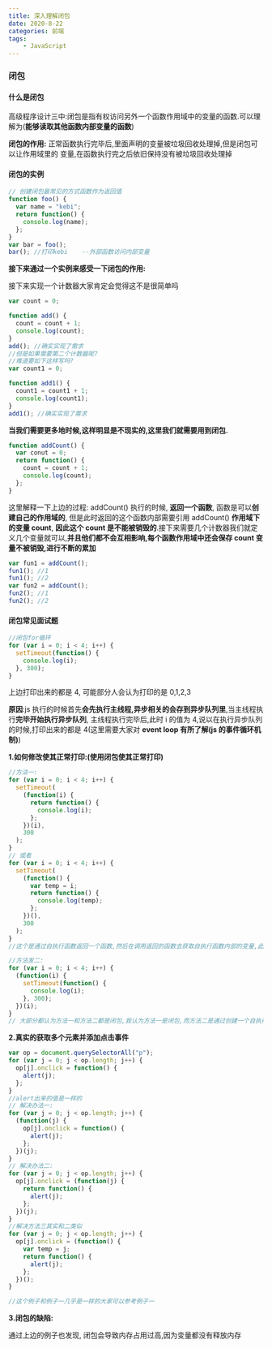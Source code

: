 ```yaml
---
title: 深入理解闭包
date: 2020-8-22
categories: 前端
tags:
    - JavaScript
---
```


### 闭包

#### 什么是闭包

高级程序设计三中:闭包是指有权访问另外一个函数作用域中的变量的函数.可以理解为(**能够读取其他函数内部变量的函数**)

**闭包的作用:** 正常函数执行完毕后,里面声明的变量被垃圾回收处理掉,但是闭包可以让作用域里的 变量,在函数执行完之后依旧保持没有被垃圾回收处理掉

#### 闭包的实例

```javascript
// 创建闭包最常见的方式函数作为返回值
function foo() {
  var name = "kebi";
  return function() {
    console.log(name);
  };
}
var bar = foo();
bar(); //打印kebi    --外部函数访问内部变量
```

**接下来通过一个实例来感受一下闭包的作用:**

接下来实现一个计数器大家肯定会觉得这不是很简单吗

```javascript
var count = 0;

function add() {
  count = count + 1;
  console.log(count);
}
add(); //确实实现了需求
//但是如果需要第二个计数器呢?
//难道要如下这样写吗?
var count1 = 0;

function add1() {
  count1 = count1 + 1;
  console.log(count1);
}
add1(); //确实实现了需求
```

**当我们需要更多地时候,这样明显是不现实的,这里我们就需要用到闭包.**

```javascript
function addCount() {
  var conut = 0;
  return function() {
    count = count + 1;
    console.log(count);
  };
}
```

这里解释一下上边的过程: addCount() 执行的时候, **返回一个函数**, 函数是可以**创建自己的作用域的**, 但是此时返回的这个函数内部需要引用 addCount() **作用域下的变量 count**, **因此这个 count 是不能被销毁的**.接下来需要几个计数器我们就定义几个变量就可以,**并且他们都不会互相影响,每个函数作用域中还会保存 count 变量不被销毁,进行不断的累加**

```javascript
var fun1 = addCount();
fun1(); //1
fun1(); //2
var fun2 = addCount();
fun2(); //1
fun2(); //2
```

#### 闭包常见面试题

```javascript
//闭包for循环
for (var i = 0; i < 4; i++) {
  setTimeout(function() {
    console.log(i);
  }, 300);
}
```

上边打印出来的都是 4, 可能部分人会认为打印的是 0,1,2,3

**原因**:js 执行的时候首先**会先执行主线程,异步相关的会存到异步队列里**,当主线程执行**完毕开始执行异步队列**, 主线程执行完毕后,此时 i 的值为 4,说以在执行异步队列的时候,打印出来的都是 4(这里需要大家对 **event loop 有所了解(js 的事件循环机制)**)

**1.如何修改使其正常打印:(使用闭包使其正常打印)**

```javascript
//方法一:
for (var i = 0; i < 4; i++) {
  setTimeout(
    (function(i) {
      return function() {
        console.log(i);
      };
    })(i),
    300
  );
}
// 或者
for (var i = 0; i < 4; i++) {
  setTimeout(
    (function() {
      var temp = i;
      return function() {
        console.log(temp);
      };
    })(),
    300
  );
}
//这个是通过自执行函数返回一个函数,然后在调用返回的函数去获取自执行函数内部的变量,此为闭包

//方法发二:
for (var i = 0; i < 4; i++) {
  (function(i) {
    setTimeout(function() {
      console.log(i);
    }, 300);
  })(i);
}
// 大部分都认为方法一和方法二都是闭包,我认为方法一是闭包,而方法二是通过创建一个自执行函数,使变量存在这个自执行函数的作用域里
```

**2.真实的获取多个元素并添加点击事件**

```javascript
var op = document.querySelectorAll("p");
for (var j = 0; j < op.length; j++) {
  op[j].onclick = function() {
    alert(j);
  };
}
//alert出来的值是一样的
// 解决办法一:
for (var j = 0; j < op.length; j++) {
  (function(j) {
    op[j].onclick = function() {
      alert(j);
    };
  })(j);
}
// 解决办法二:
for (var j = 0; j < op.length; j++) {
  op[j].onclick = (function(j) {
    return function() {
      alert(j);
    };
  })(j);
}
//解决方法三其实和二类似
for (var j = 0; j < op.length; j++) {
  op[j].onclick = (function() {
    var temp = j;
    return function() {
      alert(j);
    };
  })();
}

//这个例子和例子一几乎是一样的大家可以参考例子一
```

**3.闭包的缺陷:**

通过上边的例子也发现, 闭包会导致内存占用过高,因为变量都没有释放内存